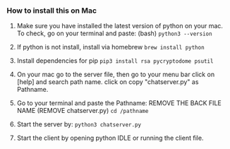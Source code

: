 ### **How to install this on Mac**

1. Make sure you have installed the latest version of python on your mac. To check, go on your terminal and paste: (bash)
`python3 --version`

2. If python is not install, install via homebrew
`brew install python`

3. Install dependencies for pip
`pip3 install rsa pycryptodome psutil`

4. On your mac go to the server file, then go to your menu bar click on [help] and search path name. click on copy "chatserver.py" as Pathname.

5. Go to your terminal and paste the Pathname: REMOVE THE BACK FILE NAME (REMOVE chatserver.py)
`cd /pathname` 

6. Start the server by:
`python3 chatserver.py`

7. Start the client by opening python IDLE or running the client file.
